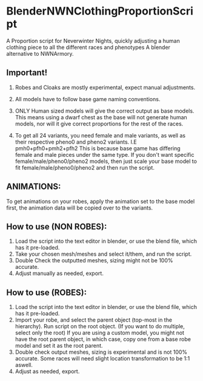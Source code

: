 # BlenderNWNClothingProportionScript
A Proportion script for Neverwinter Nights, quickly adjusting a human clothing piece to all the different races and phenotypes
A blender alternative to NWNArmory.

## **Important!**
1. Robes and Cloaks are mostly experimental, expect manual adjustments.
2. All models have to follow base game naming conventions.
3. ONLY Human sized models will give the correct output as base models. This means using a dwarf chest as the base will not generate human models, nor will it give correct proportions for the rest of the races.

4. To get all 24 variants, you need female and male variants, as well as their respective pheno0 and pheno2 variants.
I.E pmh0+pfh0+pmh2+pfh2
This is because base game has differing female and male pieces under the same type. If you don't want specific female/male/pheno0/pheno2 models, then just scale your base model to fit female/male/pheno0/pheno2 and then run the script.

## ANIMATIONS:
To get animations on your robes, apply the animation set to the base model first, the animation data will be copied over to the variants.

## How to use (NON ROBES):
1. Load the script into the text editor in blender, or use the blend file, which has it pre-loaded.
2. Take your chosen mesh/meshes and select it/them, and run the script.
3. Double Check the outputted meshes, sizing might not be 100% accurate.
4. Adjust manually as needed, export.

## How to use (ROBES):
1. Load the script into the text editor in blender, or use the blend file, which has it pre-loaded.
2. Import your robe, and select the parent object (top-most in the hierarchy). Run script on the root object. (If you want to do multiple, select only the root) If you are using a custom model, you might not have the root parent object, in which case, copy one from a base robe model and set it as the root parent.
4. Double check output meshes, sizing is experimental and is not 100% accurate. Some races will need slight location transformation to be 1:1 aswell.
5. Adjust as needed, export.
